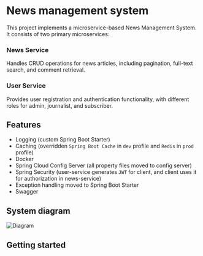 # News management system

This project implements a microservice-based News Management System.
It consists of two primary microservices:

### News Service
Handles CRUD operations for news articles, including pagination,
full-text search, and comment retrieval.

### User Service 
Provides user registration and authentication functionality, 
with different roles for admin, journalist, and subscriber.

## Features

* Logging (custom Spring Boot Starter)
* Caching (overridden `Spring Boot Cache` in `dev` profile and `Redis` in `prod` profile)
* Docker 
* Spring Cloud Config Server (all property files moved to config server)
* Spring Security (user-service generates `JWT` for client, and client uses it for authorization in news-service)
* Exception handling moved to Spring Boot Starter
* Swagger

## System diagram
![Diagram](https://gist.githubusercontent.com/KiryaHandsome/6edb35a4bf2f3c714f3ec393bf1e443c/raw/6573b224802be00be7af343a29c070e544f74e5c/diagram.png)

## Getting started



